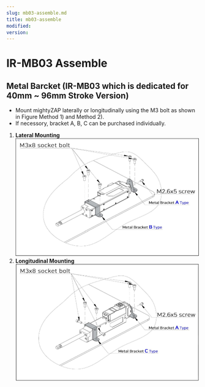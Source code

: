 ```yaml
---
slug: mb03-assemble.md
title: mb03-assemble
modified: 
version:
---
```

# IR-MB03 Assemble
## Metal Barcket (IR-MB03 which is dedicated for 40mm ~ 96mm Stroke Version)

- Mount mightyZAP laterally or longitudinally using the M3 bolt as shown in Figure Method 1) and Method 2). 
- If necessory, bracket A, B, C can be purchased individually.

1) **Lateral Mounting**
![mb03 assemble 01](./img/mb03-asb-01.png)
2) **Longitudinal Mounting**
![mb03 assemble 02](./img/mb03-asb-02.png)